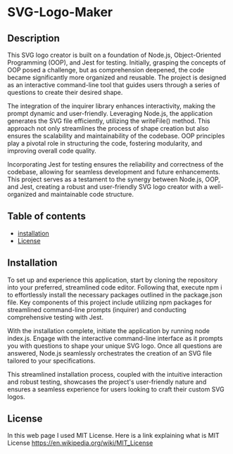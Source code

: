 # SVG-Logo-Maker

## Description 

This SVG logo creator is built on a foundation of Node.js, Object-Oriented Programming (OOP), and Jest for testing. Initially, grasping the concepts of OOP posed a challenge, but as comprehension deepened, the code became significantly more organized and reusable. The project is designed as an interactive command-line tool that guides users through a series of questions to create their desired shape.

The integration of the inquirer library enhances interactivity, making the prompt dynamic and user-friendly. Leveraging Node.js, the application generates the SVG file efficiently, utilizing the writeFile() method. This approach not only streamlines the process of shape creation but also ensures the scalability and maintainability of the codebase. OOP principles play a pivotal role in structuring the code, fostering modularity, and improving overall code quality.

Incorporating Jest for testing ensures the reliability and correctness of the codebase, allowing for seamless development and future enhancements. This project serves as a testament to the synergy between Node.js, OOP, and Jest, creating a robust and user-friendly SVG logo creator with a well-organized and maintainable code structure.

## Table of contents 

- [installation](#installation)
- [License](#license)

## Installation 

To set up and experience this application, start by cloning the repository into your preferred, streamlined code editor. Following that, execute npm i to effortlessly install the necessary packages outlined in the package.json file. Key components of this project include utilizing npm packages for streamlined command-line prompts (inquirer) and conducting comprehensive testing with Jest.

With the installation complete, initiate the application by running node index.js. Engage with the interactive command-line interface as it prompts you with questions to shape your unique SVG logo. Once all questions are answered, Node.js seamlessly orchestrates the creation of an SVG file tailored to your specifications.

This streamlined installation process, coupled with the intuitive interaction and robust testing, showcases the project's user-friendly nature and ensures a seamless experience for users looking to craft their custom SVG logos.

## License 

In this web page I used MIT License. Here is a link explaining what is MIT License https://en.wikipedia.org/wiki/MIT_License


